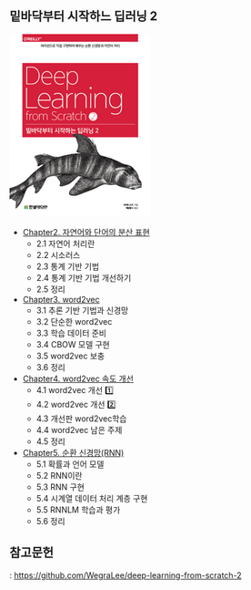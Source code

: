 ## 밑바닥부터 시작하느 딥러닝 2
![](./cover.png)
- [Chapter2. 자연어와 단어의 분산 표현](https://foul-beechnut-069.notion.site/Chapter2-2d43eafacb2a46738588c5f86482684f)
  - 2.1 자연어 처리란
  - 2.2 시소러스
  - 2.3 통계 기반 기법
  - 2.4 통계 기반 기법 개선하기
  - 2.5 정리
- [Chapter3. word2vec](https://foul-beechnut-069.notion.site/Chapter3-word2vec-b017e0a388d6400180351dc3d018bc7b)
  - 3.1 추론 기반 기법과 신경망
  - 3.2 단순한 word2vec
  - 3.3 학습 데이터 준비
  - 3.4 CBOW 모델 구현
  - 3.5 word2vec 보충
  - 3.6 정리
- [Chapter4. word2vec 속도 개선](https://foul-beechnut-069.notion.site/Chapter4-word2vec-4a5e598978384edf8c9312f64d9fac63)
  - 4.1 word2vec 개선 1️⃣
  - 4.2 word2vec 개선 2️⃣
  - 4.3 개선판 word2vec학습
  - 4.4 word2vec 남은 주제
  - 4.5 정리
- [Chapter5. 순환 신경망(RNN)](https://foul-beechnut-069.notion.site/Chapter5-RNN-bb66d19e129a43caba1027ae7a19ae30)
  - 5.1 확률과 언어 모델
  - 5.2 RNN이란
  - 5.3 RNN 구현
  - 5.4 시계열 데이터 처리 계층 구현
  - 5.5 RNNLM 학습과 평가
  - 5.6 정리

## 참고문헌
: https://github.com/WegraLee/deep-learning-from-scratch-2
